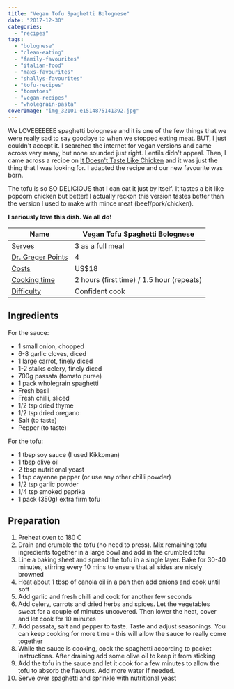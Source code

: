 ```yaml
---
title: "Vegan Tofu Spaghetti Bolognese"
date: "2017-12-30"
categories: 
  - "recipes"
tags: 
  - "bolognese"
  - "clean-eating"
  - "family-favourites"
  - "italian-food"
  - "maxs-favourites"
  - "shallys-favourites"
  - "tofu-recipes"
  - "tomatoes"
  - "vegan-recipes"
  - "wholegrain-pasta"
coverImage: "img_32101-e1514875141392.jpg"
---
```


We LOVEEEEEEE spaghetti bolognese and it is one of the few things that we were really sad to say goodbye to when we stopped eating meat. BUT, I just couldn't accept it. I searched the internet for vegan versions and came across very many, but none sounded just right. Lentils didn't appeal. Then, I came across a recipe on [It Doesn't Taste Like Chicken](https://itdoesnttastelikechicken.com/tofu-bolognese/) and it was just the thing that I was looking for. I adapted the recipe and our new favourite was born.

The tofu is so SO DELICIOUS that I can eat it just by itself. It tastes a bit like popcorn chicken but better! I actually reckon this version tastes better than the version I used to make with mince meat (beef/pork/chicken).

**I seriously love this dish. We all do!**

| Name | Vegan Tofu Spaghetti Bolognese |
| --- | --- |
| [Serves](http://shalveena.com/serving-sizes/) | 3 as a full meal |
| [Dr. Greger Points](http://shalveena.com/dr-greger-points/) | 4 |
| [Costs](http://shalveena.com/costs/) | US$18 |
| [Cooking time](http://shalveena.com/cooking-times/) | 2 hours (first time) / 1.5 hour (repeats) |
| [Difficulty](http://shalveena.com/difficulty-levels/) | Confident cook |

## Ingredients

For the sauce:

- 1 small onion, chopped
- 6-8 garlic cloves, diced
- 1 large carrot, finely diced
- 1-2 stalks celery, finely diced
- 700g passata (tomato puree)
- 1 pack wholegrain spaghetti
- Fresh basil
- Fresh chilli, sliced
- 1/2 tsp dried thyme
- 1/2 tsp dried oregano
- Salt (to taste)
- Pepper (to taste)

For the tofu:

- 1 tbsp soy sauce (I used Kikkoman)
- 1 tbsp olive oil
- 2 tbsp nutritional yeast
- 1 tsp cayenne pepper (or use any other chilli powder)
- 1/2 tsp garlic powder
- 1/4 tsp smoked paprika
- 1 pack (350g) extra firm tofu

## Preparation

1. Preheat oven to 180 C
2. Drain and crumble the tofu (no need to press). Mix remaining tofu ingredients together in a large bowl and add in the crumbled tofu
3. Line a baking sheet and spread the tofu in a single layer. Bake for 30-40 minutes, stirring every 10 mins to ensure that all sides are nicely browned
4. Heat about 1 tbsp of canola oil in a pan then add onions and cook until soft
5. Add garlic and fresh chilli and cook for another few seconds
6. Add celery, carrots and dried herbs and spices. Let the vegetables sweat for a couple of minutes uncovered. Then lower the heat, cover and let cook for 10 minutes
7. Add passata, salt and pepper to taste. Taste and adjust seasonings. You can keep cooking for more time - this will allow the sauce to really come together
8. While the sauce is cooking, cook the spaghetti according to packet instructions. After draining add some olive oil to keep it from sticking
9. Add the tofu in the sauce and let it cook for a few minutes to allow the tofu to absorb the flavours. Add more water if needed.
10. Serve over spaghetti and sprinkle with nutritional yeast
